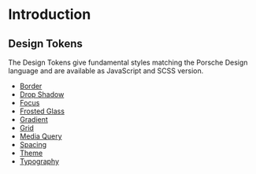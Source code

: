 # Introduction

## Design Tokens

The Design Tokens give fundamental styles matching the Porsche Design language and are available as JavaScript and SCSS
version.

- [Border](design-tokens/border)
- [Drop Shadow](design-tokens/drop-shadow)
- [Focus](design-tokens/focus)
- [Frosted Glass](design-tokens/frosted-glass)
- [Gradient](design-tokens/gradient)
- [Grid](design-tokens/grid)
- [Media Query](design-tokens/media-query)
- [Spacing](design-tokens/spacing)
- [Theme](design-tokens/theme)
- [Typography](design-tokens/typography)
